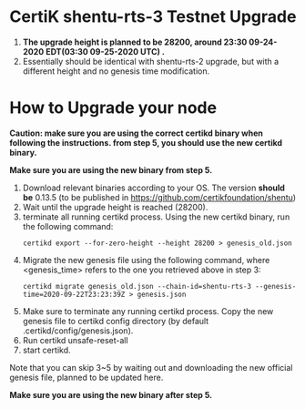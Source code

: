 # CertiK shentu-rts-3 Testnet Upgrade #
 1. <b>The upgrade height is planned to be 28200, around 23:30 09-24-2020 EDT(03:30 09-25-2020 UTC) .</b> 
 2. Essentially should be identical with shentu-rts-2 upgrade, but with a different height and no genesis time modification.
# How to Upgrade your node #
<b>Caution: make sure you are using the correct certikd binary when following the instructions. from step 5, you should use the new certikd binary.</b>

<b>Make sure you are using the new binary from step 5.</b>

 1. Download relevant binaries according to your OS. The version <b>should be</b> 0.13.5 (to be published in https://github.com/certikfoundation/shentu)
 2. Wait until the upgrade height is reached (28200).
 4. terminate all running certikd process. Using the new certikd binary, run the following command:
    ```
    certikd export --for-zero-height --height 28200 > genesis_old.json
    ```
 5. Migrate the new genesis file using the following command, where <genesis_time> refers to the one you retrieved above in step 3:
    ```
    certikd migrate genesis_old.json --chain-id=shentu-rts-3 --genesis-time=2020-09-22T23:23:39Z > genesis.json
    ```
 6. Make sure to terminate any running certikd process. Copy the new genesis file to certikd config directory (by default .certikd/config/genesis.json).
 7. Run certikd unsafe-reset-all
 8. start certikd.

Note that you can skip 3~5 by waiting out and downloading the new official genesis file, planned to be updated here.

<b>Make sure you are using the new binary after step 5.</b>
